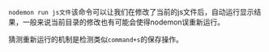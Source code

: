 `nodemon run js文件`该命令可以让我们在修改了当前的js文件后，自动运行显示结果，一般来说当前目录的修改也有可能会使得nodemon误重新运行。

猜测重新运行的机制是检测类似`command+s`的保存操作。